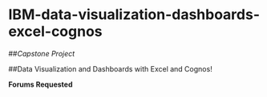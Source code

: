 # IBM-data-visualization-dashboards-excel-cognos
##_Capstone Project_

##Data Visualization and Dashboards with Excel and Cognos!

**Forums Requested**
